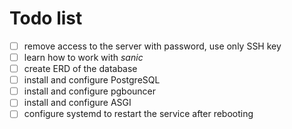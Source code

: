 # Todo list
- [ ] remove access to the server with password, use only SSH key
- [ ] learn how to work with _sanic_
- [ ] create ERD of the database
- [ ] install and configure PostgreSQL
- [ ] install and configure pgbouncer
- [ ] install and configure ASGI
- [ ] configure systemd to restart the service after rebooting
